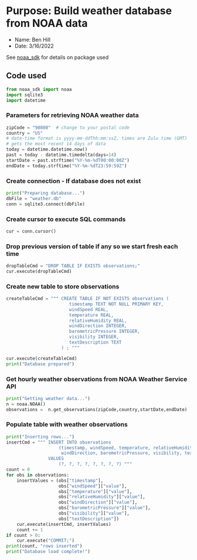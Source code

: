# Purpose: Build weather database from NOAA data

- Name: Ben Hill
- Date: 3/16/2022

See [noaa_sdk](https://pypi.org/project/noaa-sdk/) for details on package used

## Code used

```python
from noaa_sdk import noaa
import sqlite3
import datetime
```

### Parameters for retrieving NOAA weather data

```python
zipCode = "90808"  # change to your postal code
country = "US" 
# date-time format is yyyy-mm-ddThh:mm:ssZ, times are Zulu time (GMT)
# gets the most recent 14 days of data
today = datetime.datetime.now()
past = today - datetime.timedelta(days=14)
startDate = past.strftime("%Y-%m-%dT00:00:00Z") 
endDate = today.strftime("%Y-%m-%dT23:59:59Z")
```

### Create connection - If database does not exist

```python
print("Preparing database...")
dbFile = "weather.db"
conn = sqlite3.connect(dbFile)
```

### Create cursor to execute SQL commands

```python
cur = conn.cursor()
```

### Drop previous version of table if any so we start fresh each time

```python
dropTableCmd = "DROP TABLE IF EXISTS observations;"
cur.execute(dropTableCmd)
```

### Create new table to store observations

```python
createTableCmd = """ CREATE TABLE IF NOT EXISTS observations ( 
                        timestamp TEXT NOT NULL PRIMARY KEY, 
                        windSpeed REAL,
                        temperature REAL,
                        relativeHumidity REAL,
                        windDirection INTEGER,
                        barometricPressure INTEGER,
                        visibility INTEGER,
                        textDescription TEXT
                     ) ; """

cur.execute(createTableCmd)
print("Database prepared")
```

### Get hourly weather observations from NOAA Weather Service API

```python
print("Getting weather data...")
n = noaa.NOAA()
observations =  n.get_observations(zipCode,country,startDate,endDate)
```

### Populate table with weather observations

```python
print("Inserting rows...")
insertCmd = """ INSERT INTO observations 
                    (timestamp, windSpeed, temperature, relativeHumidity, 
                     windDirection, barometricPressure, visibility, textDescription)
                VALUES
                    (?, ?, ?, ?, ?, ?, ?, ?) """
count = 0
for obs in observations:
    insertValues = (obs["timestamp"],
                    obs["windSpeed"]["value"],
                    obs["temperature"]["value"],
                    obs["relativeHumidity"]["value"],
                    obs["windDirection"]["value"],
                    obs["barometricPressure"]["value"],
                    obs["visibility"]["value"],
                    obs["textDescription"])
    cur.execute(insertCmd, insertValues)
    count += 1
if count > 0:
    cur.execute("COMMIT;")
print(count, "rows inserted")
print("Database load complete!")
```
